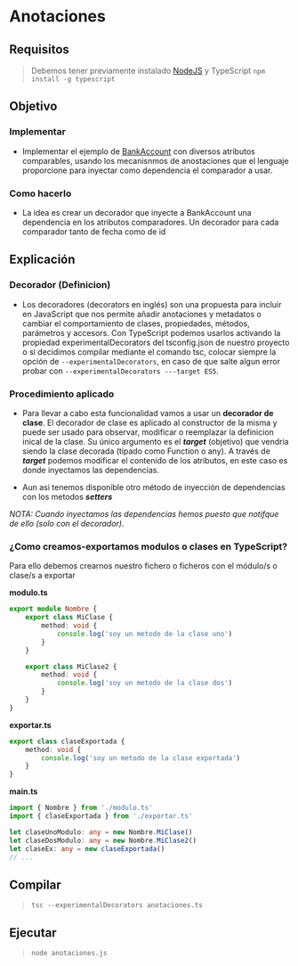 # Anotaciones

## Requisitos
> Debemos tener previamente instalado [NodeJS](https://nodejs.org/en/) y TypeScript `npm install -g typescript`

## Objetivo

### Implementar 

- Implementar el ejemplo de [BankAccount](http://dodero.github.io/iiss/iiss-oop-3/#ejercicio-identificador-de-bankaccount-con-inyeccion-de-dependencias) con diversos atributos comparables, usando los mecanisnmos de anostaciones que el lenguaje proporcione para inyectar como dependencia el comparador a usar.

### Como hacerlo

- La idea es crear un decorador que inyecte a BankAccount una dependencia en los atributos comparadores.
Un decorador para cada comparador tanto de fecha como de id

## Explicación

### Decorador (Definicion)
- Los decoradores (decorators en inglés) son una propuesta para incluir en JavaScript que nos permite añadir anotaciones y metadatos o cambiar el comportamiento de clases, propiedades, métodos, parámetros y accesors. Con TypeScript podemos usarlos activando la propiedad experimentalDecorators del tsconfig.json de nuestro proyecto o si decidimos compilar mediante el comando tsc, colocar siempre la opción de ```--experimentalDecorators```, en caso de que salte algun error probar con ```--experimentalDecorators ---target ES5```.

### Procedimiento aplicado
- Para llevar a cabo esta funcionalidad vamos a usar un **decorador de clase**.
El decorador de clase es aplicado al constructor de la misma y puede ser usado para observar, modificar o reemplazar la definicion inical de la clase. Su único argumento es el ***target*** (objetivo) que vendria siendo
la clase decorada (tipado como Function o any).
A través de ***target*** podemos modificar el contenido de los atributos, en este caso es donde inyectamos las
dependencias.

- Aun asi tenemos disponible otro método de inyección de dependencias con los metodos ***setters***

*NOTA: Cuando inyectamos las dependencias hemos puesto que notifque de ello (solo con el decorador).*

### ¿Como creamos-exportamos modulos o clases en TypeScript?
Para ello debemos crearnos nuestro fichero o ficheros con el módulo/s o clase/s a exportar


**modulo.ts**
```TYPESCRIPT
export module Nombre {
    export class MiClase {
        method: void {
            console.log('soy un metodo de la clase uno')
        }
    }

    export class MiClase2 {
        method: void {
            console.log('soy un metodo de la clase dos')
        }
    }
}
```
**exportar.ts**
```TYPESCRIPT
export class claseExportada {
    method: void {
        console.log('soy un metodo de la clase exportada')
    }
}
```
**main.ts**
```TYPESCRIPT
import { Nombre } from './modulo.ts'
import { claseExportada } from './exportar.ts'

let claseUnoModulo: any = new Nombre.MiClase()
let claseDosModulo: any = new Nombre.MiClase2()
let claseEx: any = new claseExportada()
// ...
```


## Compilar
> `tsc --experimentalDecorators anotaciones.ts`
## Ejecutar
>`node anotaciones.js`